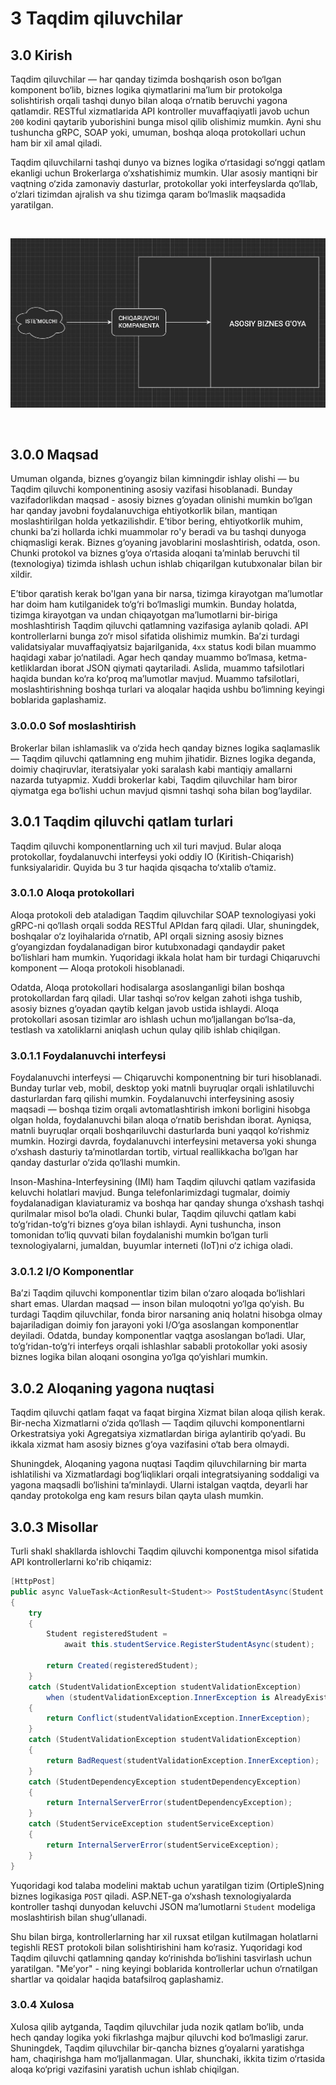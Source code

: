 # 3 Taqdim qiluvchilar

## 3.0 Kirish

Taqdim qiluvchilar — har qanday tizimda boshqarish oson bo‘lgan komponent bo‘lib, biznes logika qiymatlarini ma’lum bir protokolga solishtirish orqali tashqi dunyo bilan aloqa o‘rnatib beruvchi yagona qatlamdir. RESTful xizmatlarida API kontroller muvaffaqiyatli javob uchun `200` kodini qaytarib yuborishini bunga misol qilib olishimiz mumkin. Ayni shu tushuncha gRPC, SOAP yoki, umuman, boshqa aloqa protokollari uchun ham bir xil amal qiladi.

Taqdim qiluvchilarni tashqi dunyo va biznes logika o‘rtasidagi so‘nggi qatlam ekanligi uchun Brokerlarga o‘xshatishimiz mumkin. Ular asosiy mantiqni bir vaqtning o‘zida zamonaviy dasturlar, protokollar yoki interfeyslarda qo‘llab, o‘zlari tizimdan ajralish va shu tizimga qaram bo‘lmaslik maqsadida yaratilgan.

<br />
    <p align=center>
        <img src="./Resurslar/Taqdim qiluvchilar.jpg" />
    </p>
<br />

## 3.0.0 Maqsad

Umuman olganda, biznes g‘oyangiz bilan kimningdir ishlay olishi — bu Taqdim qiluvchi komponentining asosiy vazifasi hisoblanadi. Bunday vazifadorlikdan maqsad - asosiy biznes g‘oyadan olinishi mumkin bo‘lgan har qanday javobni foydalanuvchiga ehtiyotkorlik bilan, mantiqan moslashtirilgan holda yetkazilishdir. E’tibor bering, ehtiyotkorlik muhim, chunki ba’zi hollarda ichki muammolar ro'y beradi va bu tashqi dunyoga chiqmasligi kerak. Biznes g‘oyaning javoblarini moslashtirish, odatda, oson. Chunki protokol va biznes g‘oya o‘rtasida aloqani ta’minlab beruvchi til (texnologiya) tizimda ishlash uchun ishlab chiqarilgan kutubxonalar bilan bir xildir.

E’tibor qaratish kerak bo'lgan yana bir narsa, tizimga kirayotgan ma’lumotlar har doim ham kutilganidek to‘g‘ri bo‘lmasligi mumkin. Bunday holatda, tizimga kirayotgan va undan chiqayotgan ma’lumotlarni bir-biriga moshlashtirish Taqdim qiluvchi qatlamning vazifasiga aylanib qoladi. API kontrollerlarni bunga zo‘r misol sifatida olishimiz mumkin. Ba’zi turdagi validatsiyalar muvaffaqiyatsiz bajarilganida, `4xx` status kodi bilan muammo haqidagi xabar jo‘natiladi. Agar hech qanday muammo bo‘lmasa, ketma-ketliklardan iborat JSON qiymati qaytariladi. Aslida, muammo tafsilotlari haqida bundan ko‘ra ko‘proq ma’lumotlar mavjud. Muammo tafsilotlari, moslashtirishning boshqa turlari va aloqalar haqida ushbu bo‘limning keyingi boblarida gaplashamiz.

### 3.0.0.0 Sof moslashtirish

Brokerlar bilan ishlamaslik va o‘zida hech qanday biznes logika saqlamaslik — Taqdim qiluvchi qatlamning eng muhim jihatidir. Biznes logika deganda, doimiy chaqiruvlar, iteratsiyalar yoki saralash kabi mantiqiy amallarni nazarda tutyapmiz. Xuddi brokerlar kabi, Taqdim qiluvchilar ham biror qiymatga ega bo‘lishi uchun mavjud qismni tashqi soha bilan bog‘laydilar.

## 3.0.1 Taqdim qiluvchi qatlam turlari

Taqdim qiluvchi komponentlarning uch xil turi mavjud. Bular aloqa protokollar, foydalanuvchi interfeysi yoki oddiy IO (Kiritish-Chiqarish) funksiyalaridir. Quyida bu 3 tur haqida qisqacha to‘xtalib o‘tamiz.

### 3.0.1.0 Aloqa protokollari

Aloqa protokoli deb ataladigan Taqdim qiluvchilar SOAP texnologiyasi yoki gRPC-ni qo‘llash orqali sodda RESTful APIdan farq qiladi. Ular, shuningdek, boshqalar o‘z loyihalarida o‘rnatib, API orqali sizning asosiy biznes g‘oyangizdan foydalanadigan biror kutubxonadagi qandaydir paket bo‘lishlari ham mumkin. Yuqoridagi ikkala holat ham bir turdagi Chiqaruvchi komponent — Aloqa protokoli hisoblanadi. 

Odatda, Aloqa protokollari hodisalarga asoslanganligi bilan boshqa protokollardan farq qiladi. Ular tashqi so‘rov kelgan zahoti ishga tushib, asosiy biznes g‘oyadan qaytib kelgan javob ustida ishlaydi. Aloqa protokollari asosan tizimlar aro ishlash uchun mo‘ljallangan bo‘lsa-da, testlash va xatoliklarni aniqlash uchun qulay qilib ishlab chiqilgan.

### 3.0.1.1 Foydalanuvchi interfeysi

Foydalanuvchi interfeysi — Chiqaruvchi komponentning bir turi hisoblanadi. Bunday turlar veb, mobil, desktop yoki matnli buyruqlar orqali ishlatiluvchi dasturlardan farq qilishi mumkin. Foydalanuvchi interfeysining asosiy maqsadi — boshqa tizim orqali avtomatlashtirish imkoni borligini hisobga olgan holda, foydalanuvchi bilan aloqa o‘rnatib berishdan iborat. Ayniqsa, matnli buyruqlar orqali boshqariluvchi dasturlarda buni yaqqol ko‘rishmiz mumkin. Hozirgi davrda, foydalanuvchi interfeysini metaversa yoki shunga o‘xshash dasturiy ta’minotlardan tortib, virtual reallikkacha bo‘lgan har qanday dasturlar o‘zida qo‘llashi mumkin.

Inson-Mashina-Interfeysining (IMI) ham Taqdim qiluvchi qatlam vazifasida keluvchi holatlari mavjud. Bunga telefonlarimizdagi tugmalar, doimiy foydalanadigan klaviaturamiz va boshqa har qanday shunga o‘xshash tashqi qurilmalar misol bo‘la oladi. Chunki bular, Taqdim qiluvchi qatlam kabi to‘g‘ridan-to‘g‘ri biznes g‘oya bilan ishlaydi. Ayni tushuncha, inson tomonidan to‘liq quvvati bilan foydalanishi mumkin bo‘lgan turli texnologiyalarni, jumaldan, buyumlar interneti (IoT)ni o‘z ichiga oladi.

### 3.0.1.2 I/O Komponentlar

Ba’zi Taqdim qiluvchi komponentlar tizim bilan o‘zaro aloqada bo‘lishlari shart emas. Ulardan maqsad — inson bilan muloqotni yo‘lga qo‘yish. Bu turdagi Taqdim qiluvchilar, fonda biror narsaning aniq holatni hisobga olmay bajariladigan doimiy fon jarayoni yoki I/O‘ga asoslangan komponentlar deyiladi. Odatda, bunday komponentlar vaqtga asoslangan bo‘ladi. Ular, to‘g‘ridan-to‘g‘ri interfeys orqali ishlashlar sababli protokollar yoki asosiy biznes logika bilan aloqani osongina yo‘lga qo‘yishlari mumkin.

## 3.0.2 Aloqaning yagona nuqtasi

Taqdim qiluvchi qatlam faqat va faqat birgina Xizmat bilan aloqa qilish kerak. Bir-necha Xizmatlarni o‘zida qo‘llash — Taqdim qiluvchi komponentlarni Orkestratsiya yoki Agregatsiya xizmatlardan biriga aylantirib qo‘yadi. Bu ikkala xizmat ham asosiy biznes g‘oya vazifasini o‘tab bera olmaydi.

Shuningdek, Aloqaning yagona nuqtasi Taqdim qiluvchilarning bir marta ishlatilishi va Xizmatlardagi bog‘liqliklari orqali integratsiyaning soddaligi va yagona maqsadli bo‘lishini ta’minlaydi. Ularni istalgan vaqtda, deyarli har qanday protokolga eng kam resurs bilan qayta ulash mumkin.

## 3.0.3 Misollar

Turli shakl shakllarda ishlovchi Taqdim qiluvchi komponentga misol sifatida API kontrollerlarni ko'rib chiqamiz:

```csharp
[HttpPost]
public async ValueTask<ActionResult<Student>> PostStudentAsync(Student student)
{
    try
    {
        Student registeredStudent =
            await this.studentService.RegisterStudentAsync(student);

        return Created(registeredStudent);
    }
    catch (StudentValidationException studentValidationException)
        when (studentValidationException.InnerException is AlreadyExistsStudentException)
    {
        return Conflict(studentValidationException.InnerException);
    }
    catch (StudentValidationException studentValidationException)
    {
        return BadRequest(studentValidationException.InnerException);
    }
    catch (StudentDependencyException studentDependencyException)
    {
        return InternalServerError(studentDependencyException);
    }
    catch (StudentServiceException studentServiceException)
    {
        return InternalServerError(studentServiceException);
    }
}
```

Yuqoridagi kod talaba modelini maktab uchun yaratilgan tizim (OrtipleS)ning biznes logikasiga `POST` qiladi. ASP.NET-ga o‘xshash texnologiyalarda kontroller tashqi dunyodan keluvchi JSON ma’lumotlarni `Student` modeliga moslashtirish bilan shug‘ullanadi.

Shu bilan birga, kontrollerlarning har xil ruxsat etilgan kutilmagan holatlarni tegishli REST protokoli bilan solishtirishini ham ko‘rasiz. Yuqoridagi kod Taqdim qiluvchi qatlamning qanday ko‘rinishda bo‘lishini tasvirlash uchun yaratilgan. "Me’yor" - ning keyingi boblarida kontrollerlar uchun o‘rnatilgan shartlar va qoidalar haqida batafsilroq gaplashamiz.

### 3.0.4 Xulosa

Xulosa qilib aytganda, Taqdim qiluvchilar juda nozik qatlam bo‘lib, unda hech qanday logika yoki fikrlashga majbur qiluvchi kod bo‘lmasligi zarur. Shuningdek, Taqdim qiluvchilar bir-qancha biznes g‘oyalarni yaratishga ham, chaqirishga ham mo‘ljallanmagan. Ular, shunchaki, ikkita tizim o‘rtasida aloqa ko‘prigi vazifasini yaratish uchun ishlab chiqilgan.